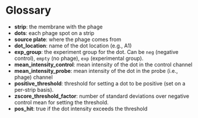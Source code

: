 # Glossary
- **strip**: the membrane with the phage
- **dots**: each phage spot on a strip
- **source plate**: where the phage comes from
- **dot_location**: name of the dot location (e.g., A1)
- **exp_group**: the experiment group for the dot. Can be `neg` (negative control), `empty` (no phage), `exp` (experimental group).
- **mean\_intensity_control**: mean intensity of the dot in the control channel
-  **mean\_intensity_probe**: mean intensity of the dot in the probe (i.e., phage) channel
- **positive_threshold**: threshold for setting a dot to be positive (set on a per-strip basis).
- **zscore\_threshold_factor**: number of standard deviations over negative control mean for setting the threshold.
- **pos_hit**: true if the dot intensity exceeds the threshold